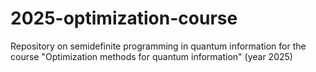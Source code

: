 # 2025-optimization-course
Repository on semidefinite programming in quantum information for the course "Optimization methods for quantum information" (year 2025)
